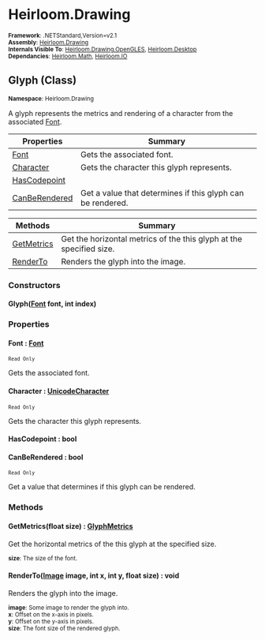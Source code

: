 # Heirloom.Drawing

<small>**Framework**: .NETStandard,Version=v2.1</small>  
<small>**Assembly**: [Heirloom.Drawing](../Heirloom.Drawing/Heirloom.Drawing.md)</small>  
<small>**Internals Visible To**: [Heirloom.Drawing.OpenGLES](../Heirloom.Drawing.OpenGLES/Heirloom.Drawing.OpenGLES.md), [Heirloom.Desktop](../Heirloom.Desktop/Heirloom.Desktop.md)</small>  
<small>**Dependancies**: [Heirloom.Math](../Heirloom.Math/Heirloom.Math.md), [Heirloom.IO](../Heirloom.IO/Heirloom.IO.md)</small>  

## Glyph (Class)
<small>**Namespace**: Heirloom.Drawing</sub></small>  

A glyph represents the metrics and rendering of a character from the associated [Font](Heirloom.Drawing.Font.md).

| Properties | Summary |
|------------|---------|
| [Font](#FON9AF9D8E3) | Gets the associated font. |
| [Character](#CHA601A43FD) | Gets the character this glyph represents. |
| [HasCodepoint](#HAS859D7D5B) |  |
| [CanBeRendered](#CAN2821D71C) | Get a value that determines if this glyph can be rendered. |

| Methods | Summary |
|---------|---------|
| [GetMetrics](#GET8C5581DC) | Get the horizontal metrics of the this glyph at the specified size. |
| [RenderTo](#REN5B264EAC) | Renders the glyph into the image. |

### Constructors

#### Glyph([Font](Heirloom.Drawing.Font.md) font, int index)

### Properties

#### <a name="FON9AF9D8E3"></a>Font : [Font](Heirloom.Drawing.Font.md)

<small>`Read Only`</small>

Gets the associated font.

#### <a name="CHA601A43FD"></a>Character : [UnicodeCharacter](Heirloom.Drawing.UnicodeCharacter.md)

<small>`Read Only`</small>

Gets the character this glyph represents.

#### <a name="HAS859D7D5B"></a>HasCodepoint : bool


#### <a name="CAN2821D71C"></a>CanBeRendered : bool

<small>`Read Only`</small>

Get a value that determines if this glyph can be rendered.

### Methods

#### <a name="GET8C5581DC"></a>GetMetrics(float size) : [GlyphMetrics](Heirloom.Drawing.GlyphMetrics.md)


Get the horizontal metrics of the this glyph at the specified size.

<small>**size**: <param name="size">The size of the font.</param>  
</small>

#### <a name="REN5B264EAC"></a>RenderTo([Image](Heirloom.Drawing.Image.md) image, int x, int y, float size) : void


Renders the glyph into the image.

<small>**image**: <param name="image">Some image to render the glyph into.</param>  
</small>
<small>**x**: <param name="x">Offset on the x-axis in pixels.</param>  
</small>
<small>**y**: <param name="y">Offset on the y-axis in pixels.</param>  
</small>
<small>**size**: <param name="size">The font size of the rendered glyph.</param>  
</small>

